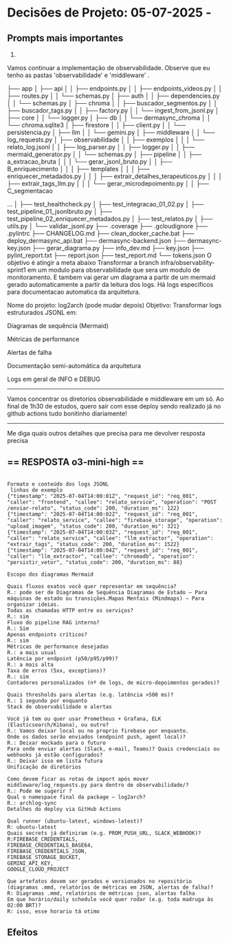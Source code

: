 # Decisões de Projeto: 05-07-2025 - 

## Prompts mais importantes

1. 

Vamos continuar a implementação de observabilidade. Observe que eu tenho as pastas 'observabilidade' e 'middleware' .

├── app
│   ├── api
│   │   ├── endpoints.py
│   │   ├── endpoints_videos.py
│   │   ├── routes.py
│   │   └── schemas.py
│   ├── auth
│   │   ├── dependencies.py
│   │   └── schemas.py
│   ├── chroma
│   │   ├── buscador_segmentos.py
│   │   ├── buscador_tags.py
│   │   ├── factory.py
│   │   └── ingest_from_jsonl.py
│   ├── core
│   │   └── logger.py
│   ├── db
│   │   └── dermasync_chroma
│   │       └── chroma.sqlite3
│   ├── firestore
│   │   ├── client.py
│   │   └── persistencia.py
│   ├── llm
│   │   └── gemini.py
│   ├── middleware
│   │   └── log_requests.py
│   ├── observabilidade
│   │   ├── exemplos
│   │   │   └── relato_log.jsonl
│   │   ├── log_parser.py
│   │   ├── logger.py
│   │   ├── mermaid_generator.py
│   │   └── schemas.py
│   ├── pipeline
│   │   ├── a_extracao_bruta
│   │   │   └── gerar_jsonl_bruto.py
│   │   ├── B_enriquecimento
│   │   │   ├── templates
│   │   │   ├── enriquecer_metadados.py
│   │   │   ├── extrair_detalhes_terapeuticos.py
│   │   │   ├── extrair_tags_llm.py
│   │   │   └── gerar_microdepoimento.py
│   │   ├── C_segmentacao

...
│   ├── test_healthcheck.py
│   ├── test_integracao_01_02.py
│   ├── test_pipeline_01_jsonlbruto.py
│   ├── test_pipeline_02_enriquecer_metadados.py
│   ├── test_relatos.py
│   ├── utils.py
│   └── validar_jsonl.py
├── .coverage
├── .gcloudignore
├── .pylintrc
├── CHANGELOG.md
├── clean_docker_cache.bat
├── deploy_dermasync_api.bat
├── dermasync-backend.json
├── dermasync-key.json
├── gerar_diagrama.py
├── info_dev.md
├── key.json
├── pylint_report.txt
├── report.json
├── test_report.md
└── tokens.json
O objetivo é atingir a meta abaixo
Transformar a branch infra/observability-sprint1 em um modulo para observabilidade que sera um modulo de monitoramento. E tambem vai gerar um diagrama a partir de um mermaid
gerado automaticamente a partir da leitura dos logs. Há logs especificos para documentacao automatica da arquitetura.

Nome do projeto: log2arch (pode mudar depois)
Objetivo: Transformar logs estruturados JSONL em:

Diagramas de sequência (Mermaid)

Métricas de performance

Alertas de falha

Documentação semi-automática da arquitetura

Logs em geral de INFO e DEBUG

----

Vamos concentrar os diretorios observabilidade e middleware em um só. Ao final de 1h30 de estudos, quero sair com esse deploy sendo realizado já no github actions tudo bonitinho diariamente!

---

Me diga quais outros detalhes que precisa para me devolver resposta precisa

## == RESPOSTA o3-mini-high ==

```code

Formato e conteúdo dos logs JSONL
 linhas de exemplo 
{"timestamp": "2025-07-04T14:00:01Z", "request_id": "req_001", "caller": "frontend", "callee": "relato_service", "operation": "POST /enviar-relato", "status_code": 200, "duration_ms": 122}
{"timestamp": "2025-07-04T14:00:02Z", "request_id": "req_001", "caller": "relato_service", "callee": "firebase_storage", "operation": "upload_imagem", "status_code": 200, "duration_ms": 321}
{"timestamp": "2025-07-04T14:00:03Z", "request_id": "req_001", "caller": "relato_service", "callee": "llm_extractor", "operation": "extrair_tags", "status_code": 200, "duration_ms": 1522}
{"timestamp": "2025-07-04T14:00:04Z", "request_id": "req_001", "caller": "llm_extractor", "callee": "chromadb", "operation": "persistir_vetor", "status_code": 200, "duration_ms": 88}

Escopo dos diagramas Mermaid

Quais fluxos exatos você quer representar em sequência?
R.: pode ser de Diagramas de Sequência Diagramas de Estado – Para máquinas de estado ou transições.Mapas Mentais (Mindmaps) – Para organizar ideias.
Todas as chamadas HTTP entre os serviços?
R.: sim
Fluxo do pipeline RAG interno?
R.: Sim
Apenas endpoints críticos?
R.: sim
Métricas de performance desejadas
R.: a mais usual 
Latência por endpoint (p50/p95/p99)?
R.: a mais alta
Taxa de erros (5xx, exceptions)?
R.: sim
Contadores personalizados (nº de logs, de micro-depoimentos gerados)?

Quais thresholds para alertas (e.g. latência >500 ms)?
R.: 1 segundo por enquanto
Stack de observabilidade e alertas

Você já tem ou quer usar Prometheus + Grafana, ELK (Elasticsearch/Kibana), ou outro?
R.: Vamos deixar local ou no proprio firebase por enquanto. 
Onde os dados serão enviados (endpoint push, agent local)?
R.: Deixar mockado para o futuro
Para onde enviar alertas (Slack, e-mail, Teams)? Quais credenciais ou webhooks já estão configurados?
R.: Deixar isso em lista futura 
Unificação de diretórios

Como devem ficar as rotas de import após mover middleware/log_requests.py para dentro de observabilidade/?
R.: Pode me sugerir ?
Qual o namespace final da package — log2arch?
R.: archlog-sync
Detalhes do deploy via GitHub Actions

Qual runner (ubuntu-latest, windows-latest)?
R: ubuntu-latest
Quais secrets já definiram (e.g. PROM_PUSH_URL, SLACK_WEBHOOK)?
R:FIREBASE_CREDENTIALS,
FIREBASE_CREDENTIALS_BASE64,
FIREBASE_CREDENTIALS_JSON,
FIREBASE_STORAGE_BUCKET,
GEMINI_API_KEY,
GOOGLE_CLOUD_PROJECT

Que artefatos devem ser gerados e versionados no repositório (diagramas .mmd, relatórios de métricas em JSON, alertas de falha)?
R: Diagramas .mmd, relatórios de métricas json, alertas falha
Em que horário/daily schedule você quer rodar (e.g. toda madruga às 02:00 BRT)?
R: isso, esse horario tá otimo
```

## Efeitos